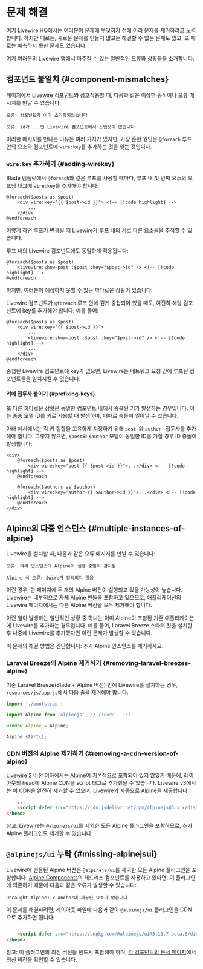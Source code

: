 # 문제 해결
여기 Livewire HQ에서는 여러분이 문제에 부딪히기 전에 미리 문제를 제거하려고 노력합니다. 하지만 때로는, 새로운 문제를 만들지 않고는 해결할 수 없는 문제도 있고, 또 때로는 예측하지 못한 문제도 있습니다.

여기 여러분의 Livewire 앱에서 마주칠 수 있는 일반적인 오류와 상황들을 소개합니다.

## 컴포넌트 불일치 {#component-mismatches}

페이지에서 Livewire 컴포넌트와 상호작용할 때, 다음과 같은 이상한 동작이나 오류 메시지를 만날 수 있습니다:
```
오류: 컴포넌트가 이미 초기화되었습니다
```

```
오류: id가 ...인 Livewire 컴포넌트에서 스냅샷이 없습니다
```

이러한 메시지를 만나는 이유는 여러 가지가 있지만, 가장 흔한 원인은 `@foreach` 루프 안의 요소와 컴포넌트에 `wire:key`를 추가하는 것을 잊는 것입니다.

### `wire:key` 추가하기 {#adding-wirekey}

Blade 템플릿에서 `@foreach`와 같은 루프를 사용할 때마다, 루프 내 첫 번째 요소의 오프닝 태그에 `wire:key`를 추가해야 합니다:

```blade
@foreach($posts as $post)
    <div wire:key="{{ $post->id }}"> <!-- [!code highlight] -->
        ...
    </div>
@endforeach
```

이렇게 하면 루프가 변경될 때 Livewire가 루프 내의 서로 다른 요소들을 추적할 수 있습니다.

루프 내의 Livewire 컴포넌트에도 동일하게 적용됩니다:

```blade
@foreach($posts as $post)
    <livewire:show-post :$post :key="$post->id" /> <!-- [!code highlight] -->
@endforeach
```

하지만, 여러분이 예상하지 못할 수 있는 까다로운 상황이 있습니다:

Livewire 컴포넌트가 `@foreach` 루프 안에 깊게 중첩되어 있을 때도, 여전히 해당 컴포넌트에 key를 추가해야 합니다. 예를 들어:

```blade
@foreach($posts as $post)
    <div wire:key="{{ $post->id }}">
        ...
        <livewire:show-post :$post :key="$post->id" /> <!-- [!code highlight] -->
        ...
    </div>
@endforeach
```

중첩된 Livewire 컴포넌트에 key가 없으면, Livewire는 네트워크 요청 간에 루프된 컴포넌트들을 일치시킬 수 없습니다.

#### 키에 접두사 붙이기 {#prefixing-keys}

또 다른 까다로운 상황은 동일한 컴포넌트 내에서 중복된 키가 발생하는 경우입니다. 이는 종종 모델 ID를 키로 사용할 때 발생하며, 때때로 충돌이 일어날 수 있습니다.

아래 예시에서는 각 키 집합을 고유하게 지정하기 위해 `post-`와 `author-` 접두사를 추가해야 합니다. 그렇지 않으면, `$post`와 `$author` 모델이 동일한 ID를 가질 경우 ID 충돌이 발생합니다:

```blade
<div>
    @foreach($posts as $post)
        <div wire:key="post-{{ $post->id }}">...</div> <!-- [!code highlight] -->
    @endforeach

    @foreach($authors as $author)
        <div wire:key="author-{{ $author->id }}">...</div> <!-- [!code highlight] -->
    @endforeach
</div>
```

## Alpine의 다중 인스턴스 {#multiple-instances-of-alpine}

Livewire를 설치할 때, 다음과 같은 오류 메시지를 만날 수 있습니다:

```
오류: 여러 인스턴스의 Alpine이 실행 중임이 감지됨
```

```
Alpine 식 오류: $wire가 정의되지 않음
```

이런 경우, 한 페이지에 두 개의 Alpine 버전이 실행되고 있을 가능성이 높습니다. Livewire는 내부적으로 자체 Alpine 번들을 포함하고 있으므로, 애플리케이션의 Livewire 페이지에서는 다른 Alpine 버전을 모두 제거해야 합니다.

이런 일이 발생하는 일반적인 상황 중 하나는 이미 Alpine이 포함된 기존 애플리케이션에 Livewire를 추가하는 경우입니다. 예를 들어, Laravel Breeze 스타터 킷을 설치한 후 나중에 Livewire를 추가했다면 이런 문제가 발생할 수 있습니다.

이 문제의 해결 방법은 간단합니다: 추가 Alpine 인스턴스를 제거하세요.

### Laravel Breeze의 Alpine 제거하기 {#removing-laravel-breezes-alpine}

기존 Laravel Breeze(Blade + Alpine 버전) 안에 Livewire를 설치하는 경우, `resources/js/app.js`에서 다음 줄을 제거해야 합니다:

```js
import './bootstrap';

import Alpine from 'alpinejs'; // [!code --:5]

window.Alpine = Alpine;

Alpine.start();
```

### CDN 버전의 Alpine 제거하기 {#removing-a-cdn-version-of-alpine}

Livewire 2 버전 이하에서는 Alpine이 기본적으로 포함되어 있지 않았기 때문에, 레이아웃의 head에 Alpine CDN을 script 태그로 추가했을 수 있습니다. Livewire v3에서는 이 CDN을 완전히 제거할 수 있으며, Livewire가 자동으로 Alpine을 제공합니다:

```html
    ...
    <script defer src="https://cdn.jsdelivr.net/npm/alpinejs@3.x.x/dist/cdn.min.js"></script> <!-- [!code --] -->
</head>
```

참고: Livewire는 `@alpinejs/ui`를 제외한 모든 Alpine 플러그인을 포함하므로, 추가 Alpine 플러그인도 제거할 수 있습니다.

## `@alpinejs/ui` 누락 {#missing-alpinejsui}

Livewire에 번들된 Alpine 버전은 `@alpinejs/ui`를 제외한 모든 Alpine 플러그인을 포함합니다. [Alpine Components](https://alpinejs.dev/components)의 헤드리스 컴포넌트를 사용하고 있다면, 이 플러그인에 의존하기 때문에 다음과 같은 오류가 발생할 수 있습니다:

```
Uncaught Alpine: x-anchor에 제공된 요소가 없습니다
```

이 문제를 해결하려면, 레이아웃 파일에 다음과 같이 `@alpinejs/ui` 플러그인을 CDN으로 추가하면 됩니다:

```html
    ...
    <script defer src="https://unpkg.com/@alpinejs/ui@3.13.7-beta.0/dist/cdn.min.js"></script> <!-- [!code ++] -->
</head>
```

참고: 이 플러그인의 최신 버전을 반드시 포함해야 하며, [각 컴포넌트의 문서 페이지](https://alpinejs.dev/component/headless-dialog/docs)에서 최신 버전을 확인할 수 있습니다.
